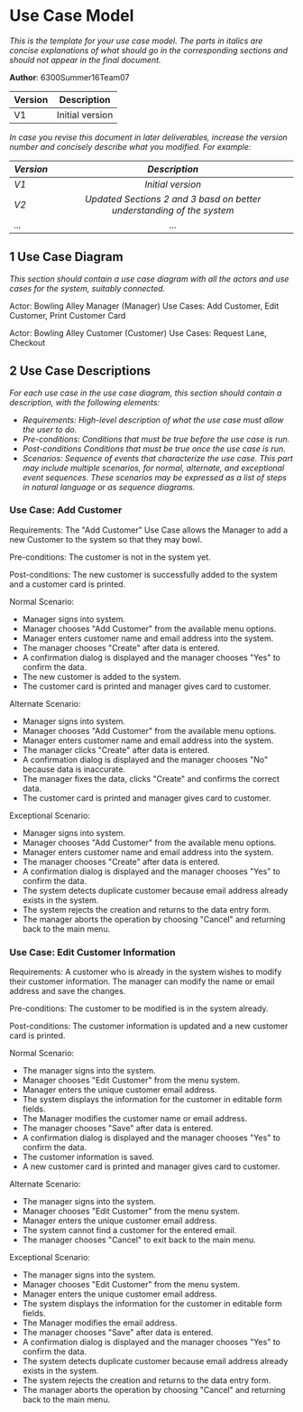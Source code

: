 # Use Case Model

*This is the template for your use case model. The parts in italics are concise explanations of what should go in the corresponding sections and should not appear in the final document.*

**Author**:  6300Summer16Team07 

| Version | Description     |
| --------|:---------------:|
| V1      | Initial version |
*In case you revise this document in later deliverables, increase the version number and concisely describe what you modified. For example:*

| *Version* | *Description*       | 
| ----------|:-------------------:|
| *V1*      | *Initial version*   |
| *V2*      | *Updated Sections 2 and 3 basd on better understanding of the system* |
| *...*     | *...*               |

## 1 Use Case Diagram

*This section should contain a use case diagram with all the actors and use cases for the system, suitably connected.*

Actor:  Bowling Alley Manager (Manager)
Use Cases:  Add Customer, Edit Customer, Print Customer Card

Actor:  Bowling Alley Customer (Customer)
Use Cases:  Request Lane, Checkout 

## 2 Use Case Descriptions

*For each use case in the use case diagram, this section should contain a description, with the following elements:*

- *Requirements: High-level description of what the use case must allow the user to do.*
- *Pre-conditions: Conditions that must be true before the use case is run.*
- *Post-conditions Conditions that must be true once the use case is run.*
- *Scenarios: Sequence of events that characterize the use case. This part may include multiple scenarios, for normal, alternate, and exceptional event sequences. These scenarios may be expressed as a list of steps in natural language or as sequence diagrams.*

### Use Case:  Add Customer
Requirements:  The "Add Customer" Use Case allows the Manager to add a new Customer to the system so that they may bowl.

Pre-conditions:  The customer is not in the system yet.

Post-conditions:  The new customer is successfully added to the system and a customer card is printed.

Normal Scenario:

- Manager signs into system.
- Manager chooses "Add Customer" from the available menu options.
- Manager enters customer name and email address into the system.
- The manager chooses "Create" after data is entered.
- A confirmation dialog is displayed and the manager chooses "Yes" to confirm the data.
- The new customer is added to the system.
- The customer card is printed and manager gives card to customer.

Alternate Scenario:

- Manager signs into system.
- Manager chooses "Add Customer" from the available menu options.
- Manager enters customer name and email address into the system.
- The manager clicks "Create" after data is entered.
- A confirmation dialog is displayed and the manager chooses "No" because data is inaccurate.
- The manager fixes the data, clicks "Create" and confirms the correct data.
- The customer card is printed and manager gives card to customer.

Exceptional Scenario:

- Manager signs into system.
- Manager chooses "Add Customer" from the available menu options.
- Manager enters customer name and email address into the system.
- The manager chooses "Create" after data is entered.
- A confirmation dialog is displayed and the manager chooses "Yes" to confirm the data.
- The system detects duplicate customer because email address already exists in the system.
- The system rejects the creation and returns to the data entry form.
- The manager aborts the operation by choosing "Cancel" and returning back to the main menu.


### Use Case:  Edit Customer Information
Requirements:  A customer who is already in the system wishes to modify their customer information.  The manager can modify the name or email address and save the changes.

Pre-conditions:  The customer to be modified is in the system already.

Post-conditions:  The customer information is updated and a new customer card is printed.

Normal Scenario:

- The manager signs into the system.
- Manager chooses "Edit Customer" from the menu system.
- Manager enters the unique customer email address.
- The system displays the information for the customer in editable form fields.
- The Manager modifies the customer name or email address.
- The manager chooses "Save" after data is entered.
- A confirmation dialog is displayed and the manager chooses "Yes" to confirm the data.
- The customer information is saved.
- A new customer card is printed and manager gives card to customer.

Alternate Scenario:

- The manager signs into the system.
- Manager chooses "Edit Customer" from the menu system.
- Manager enters the unique customer email address.
- The system cannot find a customer for the entered email.
- The manager chooses "Cancel" to exit back to the main menu.

Exceptional Scenario:

- The manager signs into the system.
- Manager chooses "Edit Customer" from the menu system.
- Manager enters the unique customer email address.
- The system displays the information for the customer in editable form fields.
- The Manager modifies the email address.
- The manager chooses "Save" after data is entered.
- A confirmation dialog is displayed and the manager chooses "Yes" to confirm the data.
- The system detects duplicate customer because email address already exists in the system.
- The system rejects the creation and returns to the data entry form.
- The manager aborts the operation by choosing "Cancel" and returning back to the main menu.







